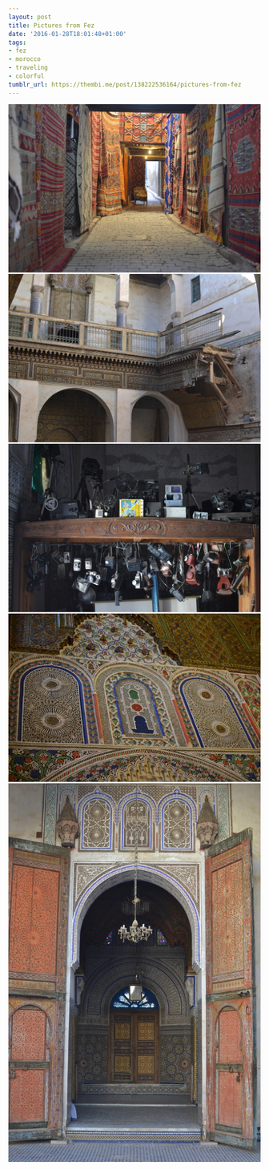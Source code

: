 ```yaml
---
layout: post
title: Pictures from Fez
date: '2016-01-28T18:01:48+01:00'
tags:
- fez
- morocco
- traveling
- colorful
tumblr_url: https://thembi.me/post/138222536164/pictures-from-fez
---
```

 ![](/files/tumblr_o1cwzxmUNQ1tq106bo1_1280.jpg)  
 ![](/files/tumblr_o1cwzxmUNQ1tq106bo2_1280.jpg)  
 ![](/files/tumblr_o1cwzxmUNQ1tq106bo3_1280.jpg)  
 ![](/files/tumblr_o1cwzxmUNQ1tq106bo4_1280.jpg)  
 ![](/files/tumblr_o1cwzxmUNQ1tq106bo5_1280.jpg)  
